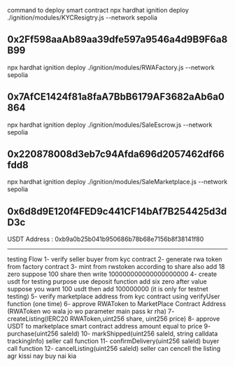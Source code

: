 command to deploy smart contract 
npx hardhat ignition deploy ./ignition/modules/KYCResigtry.js --network sepolia

0x2Ff598aaAb89aa39dfe597a9546a4d9B9F6a8B99
----------------------------------------------------------------------------------------
npx hardhat ignition deploy ./ignition/modules/RWAFactory.js --network sepolia

0x7AfCE1424f81a8faA7BbB6179AF3682aAb6a0864
----------------------------------------------------------------------------------------
npx hardhat ignition deploy ./ignition/modules/SaleEscrow.js --network sepolia

0x220878008d3eb7c94Afda696d2057462df66fdd8
----------------------------------------------------------------------------------------
npx hardhat ignition deploy ./ignition/modules/SaleMarketplace.js --network sepolia

0x6d8d9E120f4FED9c441CF14bAf7B254425d3dD3c
-----------------------------------------------------------------------------------------
USDT Address : 0xb9a0b25b041b950686b78b68e7156b8f38141f80

-----------------------------------------------------------------------------------------

testing Flow
1- verify seller buyer from kyc contract 
2- generate rwa token from factory contract
3- mint from rwstoken according to share also add 18 zero suppose 100 share then write 100000000000000000000
4- create usdt for testing purpose  use deposit function add six zero after value suppose you want 100 usdt then add 100000000 (it is only for testnet testing)
5- verify marketplace address from kyc contract using verifyUser function (one time)
6- approve RWAToken to MarketPlace Contract Address (RWAToken wo wala jo wo parameter main pass kr rha)
7- createListing(IERC20 RWAToken,uint256 share, uint256 price)
8- approve USDT to marketplace smart contract address amount equal to price
9- purchase(uint256 saleId)
10- markShipped(uint256 saleId, string calldata trackingInfo) seller call function
11- confirmDelivery(uint256 saleId)  buyer call function
12- cancelListing(uint256 saleId) seller can cencell the listing agr kissi nay buy nai kia 
